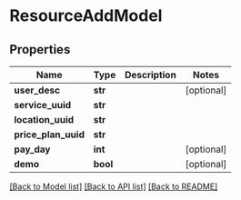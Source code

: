 # ResourceAddModel

## Properties
Name | Type | Description | Notes
------------ | ------------- | ------------- | -------------
**user_desc** | **str** |  | [optional] 
**service_uuid** | **str** |  | 
**location_uuid** | **str** |  | 
**price_plan_uuid** | **str** |  | 
**pay_day** | **int** |  | [optional] 
**demo** | **bool** |  | [optional] 

[[Back to Model list]](../README.md#documentation-for-models) [[Back to API list]](../README.md#documentation-for-api-endpoints) [[Back to README]](../README.md)


